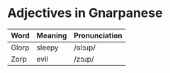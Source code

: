 # Adjectives in Gnarpanese

| Word | Meaning | Pronunciation |
| ---- | ------- | ------------- |
|Glorp | sleepy  |   /ɢlɔɹp/     |
| Zorp | evil    |   /zɔɹp/      |
